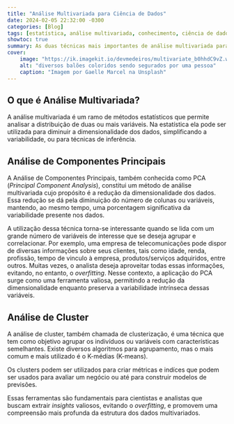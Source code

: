 ```yaml
---
title: "Análise Multivariada para Ciência de Dados"
date: 2024-02-05 22:32:00 -0300
categories: [Blog]
tags: [estatística, análise multivariada, conhecimento, ciência de dados, data science]
showtoc: true
summary: As duas técnicas mais importantes de análise multivariada para ciência de dados.
cover:
    image: "https://ik.imagekit.io/devmedeiros/multivariate_b0hhdC9vZ.webp"
    alt: "diversos balões coloridos sendo segurados por uma pessoa"
    caption: "Imagem por Gaelle Marcel na Unsplash"
---
```


## O que é Análise Multivariada?

A análise multivariada é um ramo de métodos estatísticos que permite analisar a distribuição de duas ou mais variáveis. Na estatística ela pode ser utilizada para diminuir a dimensionalidade dos dados, simplificando a variabilidade, ou para técnicas de inferência. 

## Análise de Componentes Principais

A Análise de Componentes Principais, também conhecida como PCA (_Principal Component Analysis_), constitui um método de análise multivariada cujo propósito é a redução da dimensionalidade dos dados. Essa redução se dá pela diminuição do número de colunas ou variáveis, mantendo, ao mesmo tempo, uma porcentagem significativa da variabilidade presente nos dados.

A utilização dessa técnica torna-se interessante quando se lida com um grande número de variáveis de interesse que se deseja agrupar e correlacionar. Por exemplo, uma empresa de telecomunicações pode dispor de diversas informações sobre seus clientes, tais como idade, renda, profissão, tempo de vinculo à empresa, produtos/serviços adquiridos, entre outros. Muitas vezes, o analista deseja aproveitar todas essas informações, evitando, no entanto, o _overfitting_. Nesse contexto, a aplicação do PCA surge como uma ferramenta valiosa, permitindo a redução da dimensionalidade enquanto preserva a variabilidade intrínseca dessas variáveis.

## Análise de Cluster

A análise de cluster, também chamada de clusterização, é uma técnica que tem como objetivo agrupar os indivíduos ou variáveis com características semelhantes. Existe diversos algoritmos para agrupamento, mas o mais comum e mais utilizado é o K-médias (K-means).

Os clusters podem ser utilizados para criar métricas e indíces que podem ser usados para avaliar um negócio ou até para construir modelos de previsões. 

Essas ferramentas são fundamentais para cientistas e analistas que buscam extrair _insights_ valiosos, evitando o _overfitting_, e promovem uma compreensão mais profunda da estrutura dos dados multivariados.